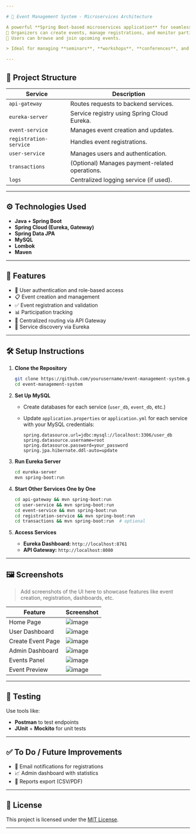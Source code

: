 ```yaml
---

# 🧠 Event Management System - Microservices Architecture

A powerful **Spring Boot-based microservices application** for seamless **event management**.
📅 Organizers can create events, manage registrations, and monitor participation.
👥 Users can browse and join upcoming events.

> Ideal for managing **seminars**, **workshops**, **conferences**, and more.

---
```


## 📁 Project Structure

| Service                | Description                                    |
| ---------------------- | ---------------------------------------------- |
| `api-gateway`          | Routes requests to backend services.           |
| `eureka-server`        | Service registry using Spring Cloud Eureka.    |
| `event-service`        | Manages event creation and updates.            |
| `registration-service` | Handles event registrations.                   |
| `user-service`         | Manages users and authentication.              |
| `transactions`         | (Optional) Manages payment-related operations. |
| `logs`                 | Centralized logging service (if used).         |

---

## ⚙️ Technologies Used

* **Java + Spring Boot**
* **Spring Cloud (Eureka, Gateway)**
* **Spring Data JPA**
* **MySQL**
* **Lombok**
* **Maven**

---

## 🚀 Features

* 🔐 User authentication and role-based access
* 📋 Event creation and management
* ✅ Event registration and validation
* 📊 Participation tracking
* 📡 Centralized routing via API Gateway
* 🔄 Service discovery via Eureka

---

## 🛠️ Setup Instructions

1. **Clone the Repository**

   ```bash
   git clone https://github.com/yourusername/event-management-system.git
   cd event-management-system
   ```

2. **Set Up MySQL**

   * Create databases for each service (`user_db`, `event_db`, etc.)
   * Update `application.properties` or `application.yml` for each service with your MySQL credentials:

     ```properties
     spring.datasource.url=jdbc:mysql://localhost:3306/user_db
     spring.datasource.username=root
     spring.datasource.password=your_password
     spring.jpa.hibernate.ddl-auto=update
     ```

3. **Run Eureka Server**

   ```bash
   cd eureka-server
   mvn spring-boot:run
   ```

4. **Start Other Services One by One**

   ```bash
   cd api-gateway && mvn spring-boot:run
   cd user-service && mvn spring-boot:run
   cd event-service && mvn spring-boot:run
   cd registration-service && mvn spring-boot:run
   cd transactions && mvn spring-boot:run  # optional
   ```

5. **Access Services**

   * **Eureka Dashboard:** `http://localhost:8761`
   * **API Gateway:** `http://localhost:8080`

---

## 🖼️ Screenshots

> Add screenshots of the UI here to showcase features like event creation, registration, dashboards, etc.

| Feature           | Screenshot                                         |
| ----------------- | -------------------------------------------------- |
| Home Page         | ![image](https://github.com/user-attachments/assets/f68e3700-4949-45ae-b2db-0c8c8f775b77)|
| User Dashboard    | ![image](https://github.com/user-attachments/assets/750b3228-2460-4443-ab0a-320596603789)|
| Create Event Page | ![image](https://github.com/user-attachments/assets/01a7918f-5534-4188-a2e3-00065dd17983)|
| Admin Dashboard   | ![image](https://github.com/user-attachments/assets/e495c472-9569-4800-a8f1-1027f7b71d3a)|
| Events Panel      | ![image](https://github.com/user-attachments/assets/71a787f4-3906-4bf6-840f-b83eb75592bc)|
| Event Preview     | ![image](https://github.com/user-attachments/assets/997e4913-85e3-4673-9eb2-68165e2bbf86)|

---

## 🧪 Testing

Use tools like:

* **Postman** to test endpoints
* **JUnit** + **Mockito** for unit tests

---

## ✅ To Do / Future Improvements

* 📧 Email notifications for registrations
* 📈 Admin dashboard with statistics
* 🧾 Reports export (CSV/PDF)

---

## 📜 License

This project is licensed under the [MIT License](LICENSE).

---
